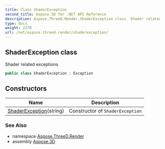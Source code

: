 ```yaml
---
title: Class ShaderException
second_title: Aspose.3D for .NET API Reference
description: Aspose.ThreeD.Render.ShaderException class. Shader related exceptions
type: docs
weight: 2270
url: /net/aspose.threed.render/shaderexception/
---
```

## ShaderException class

Shader related exceptions

```csharp
public class ShaderException : Exception
```

## Constructors

| Name | Description |
| --- | --- |
| [ShaderException](shaderexception/)(string) | Constructor of `ShaderException` |

### See Also

* namespace [Aspose.ThreeD.Render](../../aspose.threed.render/)
* assembly [Aspose.3D](../../)


